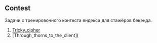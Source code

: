 ## Contest
Задачи с тренировочного контеста яндекса для стажёров бекэнда.
1. [Tricky_cipher](https://github.com/AnnaMihailovna/Contest/blob/main/tricky_cipher.py)
2. [Through_thorns_to_the_client](

